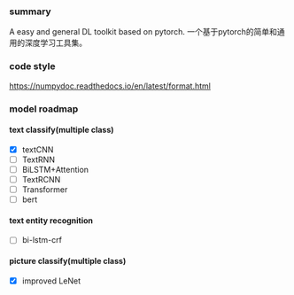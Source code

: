 ### summary

A easy and general DL toolkit based on pytorch.
一个基于pytorch的简单和通用的深度学习工具集。

### code style

https://numpydoc.readthedocs.io/en/latest/format.html

### model roadmap

#### text classify(multiple class)

- [X] textCNN
- [ ] TextRNN
- [ ] BiLSTM+Attention
- [ ] TextRCNN
- [ ] Transformer
- [ ] bert

#### text entity recognition

- [ ] bi-lstm-crf

#### picture classify(multiple class)

- [X] improved LeNet